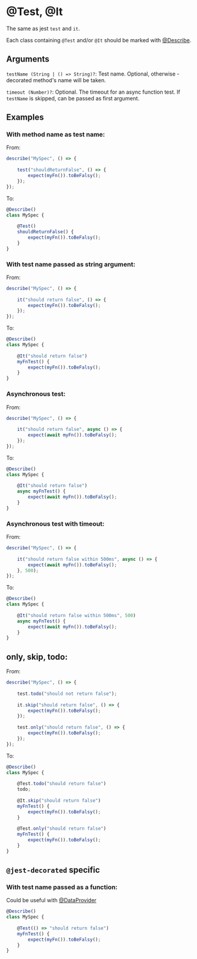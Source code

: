 # @Test, @It

The same as jest `test` and `it`.

Each class containing `@Test` and/or `@It` should be marked with [@Describe](core/Describe.md).

## Arguments

`testName (String | () => String)?`: Test name. Optional, otherwise - decorated method's name will be taken. 

`timeout (Number)?`: Optional. The timeout for an async function test. If `testName` is skipped, can be passed as first argument.

## Examples

### With method name as test name:

From:

```javascript
describe("MySpec", () => {
    
    test("shouldReturnFalse", () => {
        expect(myFn()).toBeFalsy();
    });
});
```

To:

```javascript
@Describe()
class MySpec {
    
    @Test()
    shouldReturnFalse() {
        expect(myFn()).toBeFalsy();
    }
}
```

### With test name passed as string argument:

From:

```javascript
describe("MySpec", () => {
    
    it("should return false", () => {
        expect(myFn()).toBeFalsy();
    });
});
```

To:

```javascript
@Describe()
class MySpec {
    
    @It("should return false")
    myFnTest() {
        expect(myFn()).toBeFalsy();
    }
}
```

### Asynchronous test:

From:

```javascript
describe("MySpec", () => {
    
    it("should return false", async () => {
        expect(await myFn()).toBeFalsy();
    });
});
```

To:

```javascript
@Describe()
class MySpec {
    
    @It("should return false")
    async myFnTest() {
        expect(await myFn()).toBeFalsy();
    }
}
```

### Asynchronous test with timeout:

From:

```javascript
describe("MySpec", () => {
    
    it("should return false within 500ms", async () => {
        expect(await myFn()).toBeFalsy();
    }, 500);
});
```

To:

```javascript
@Describe()
class MySpec {
   
    @It("should return false within 500ms", 500)
    async myFnTest() {
        expect(await myFn()).toBeFalsy();
    }
}
```

## only, skip, todo:

From:

```javascript
describe("MySpec", () => {
    
    test.todo("should not return false");
    
    it.skip("should return false", () => {
        expect(myFn()).toBeFalsy();
    });
    
    test.only("should return false", () => {
        expect(myFn()).toBeFalsy();
    });
});
```

To:

```javascript
@Describe()
class MySpec {
    
    @Test.todo("should return false")
    todo;
    
    @It.skip("should return false")
    myFnTest() {
        expect(myFn()).toBeFalsy();
    }
    
    @Test.only("should return false")
    myFnTest() {
        expect(myFn()).toBeFalsy();
    }
}
```

## `@jest-decorated` specific

### With test name passed as a function:

Could be useful with [@DataProvider](core/DataProvider.md)

```javascript
@Describe()
class MySpec {
    
    @Test(() => "should return false")
    myFnTest() {
        expect(myFn()).toBeFalsy();
    }
}
```
